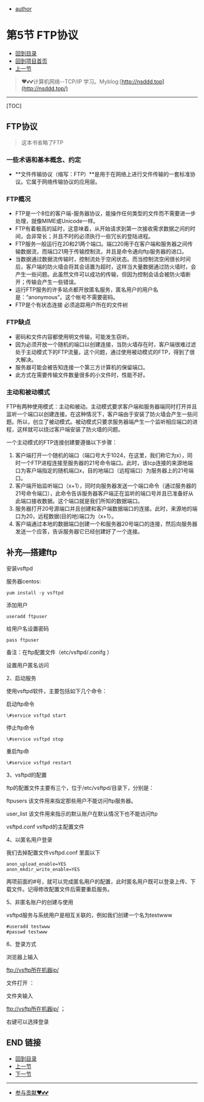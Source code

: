 + [author](https://github.com/3293172751)

# 第5节 FTP协议

+ [回到目录](../README.md)
+ [回到项目首页](../../README.md)
+ [上一节](4.md)
> ❤️💕💕计算机网络--TCP/IP 学习。Myblog:[http://nsddd.top](http://nsddd.top/)
---
[TOC]



## FTP协议

> 这本书省略了FTP

### 一些术语和基本概念、约定

+ **文件传输协议（缩写：FTP）**是用于在网络上进行文件传输的一套标准协议。它属于网络传输协议的应用层。

### FTP概况

+ FTP是一个8位的客户端-服务器协议，能操作任何类型的文件而不需要进一步处理，就像MIME或Unicode一样。
+ FTP有着极高的延时，这意味着，从开始请求到第一次接收需求数据之间的时间，会非常长；并且不时的必须执行一些冗长的登陆进程。
+ FTP服务一般运行在20和21两个端口。端口20用于在客户端和服务器之间传输数据流，而端口21用于传输控制流，并且是命令通向ftp服务器的进口。
+ 当数据通过数据流传输时，控制流处于空闲状态。而当控制流空闲很长时间后，客户端的防火墙会将其会话置为超时，这样当大量数据通过防火墙时，会产生一些问题。此虽然文件可以成功的传输，但因为控制会话会被防火墙断开；传输会产生一些错误。
+ 运行FTP服务的许多站点都开放匿名服务，匿名用户的用户名是：“anonymous”。这个帐号不需要密码。
+ FTP是个有状态连接 必须追踪用户所在的文件树

### FTP缺点

+ 密码和文件内容都使用明文传输，可能发生窃听。
+ 因为必须开放一个随机的端口以创建连接，当防火墙存在时，客户端很难过滤处于主动模式下的FTP流量。这个问题，通过使用被动模式的FTP，得到了很大解决。
+ 服务器可能会被告知连接一个第三方计算机的保留端口。
+ 此方式在需要传输文件数量很多的小文件时，性能不好。

### 主动和被动模式

FTP有两种使用模式：主动和被动。主动模式要求客户端和服务器端同时打开并且监听一个端口以创建连接。在这种情况下，客户端由于安装了防火墙会产生一些问题。所以，创立了被动模式。被动模式只要求服务器端产生一个监听相应端口的进程，这样就可以绕过客户端安装了防火墙的问题。  

一个主动模式的FTP连接创建要遵循以下步骤：

1. 客户端打开一个随机的端口（端口号大于1024，在这里，我们称它为x），同时一个FTP进程连接至服务器的21号命令端口。此时，该tcp连接的来源地端口为客户端指定的随机端口x，目的地端口（远程端口）为服务器上的21号端口。
2. 客户端开始监听端口（x+1），同时向服务器发送一个端口命令（通过服务器的21号命令端口），此命令告诉服务器客户端正在监听的端口号并且已准备好从此端口接收数据。这个端口就是我们所知的数据端口。
3. 服务器打开20号源端口并且创建和客户端数据端口的连接。此时，来源地的端口为20，远程数据(目的地)端口为（x+1）。
4. 客户端通过本地的数据端口创建一个和服务器20号端口的连接，然后向服务器发送一个应答，告诉服务器它已经创建好了一个连接。



## 补充—搭建ftp

安装vsftpd

服务器centos: 

```
yum install -y vsftpd
```

 

添加用户

```
useradd ftpuser
```

 

给用户名设置密码

```
pass ftpuser
```

 

备注：在ftp配置文件（etc/vsftpd/.conifg ）

设置用户匿名访问

 

2、启动服务

使用vsftpd软件，主要包括如下几个命令：

启动ftp命令

```
\#service vsftpd start
```

停止ftp命令

```
\#service vsftpd stop
```

重启ftp命

```
\#service vsftpd restart
```

 

3、vsftpd的配置

ftp的配置文件主要有三个，位于/etc/vsftpd/目录下，分别是：

ftpusers 该文件用来指定那些用户不能访问ftp服务器。

user_list 该文件用来指示的默认账户在默认情况下也不能访问ftp

vsftpd.conf vsftpd的主配置文件

 

4、以匿名用户登录

我们去掉配置文件vsftpd.conf 里面以下

```
anon_upload_enable=YES
anon_mkdir_write_enable=YES
```

两项前面的#号，就可以完成匿名用户的配置，此时匿名用户既可以登录上传、下载文件。记得修改配置文件后需要重启服务。

 

5、非匿名账户的创建与使用

vsftpd服务与系统用户是相互关联的，例如我们创建一个名为testwww

```
#useradd testwww
#passwd testwww
```

6、登录方式

浏览器上输入

[ftp://vsftp所在机器ip/](ftp://vsftp所在机器ip/)



文件打开 ：

文件夹输入

[ftp://vsftp所在机器ip/](ftp://vsftp所在机器ip/) ；

 右键可以选择登录

 



## END 链接
+ [回到目录](../README.md)
+ [上一节](4.md)
+ [下一节](6.md)
---
+ [参与贡献❤️💕💕](https://github.com/3293172751/CS_COURSE/blob/master/Git/git-contributor.md)
